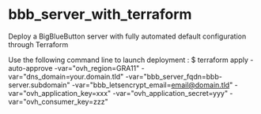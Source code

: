# bbb_server_with_terraform
Deploy a BigBlueButton server with fully automated default configuration through Terraform

Use the following command line to launch deployment :
$ terraform apply -auto-approve -var="ovh_region=GRA11" -var="dns_domain=your.domain.tld" -var="bbb_server_fqdn=bbb-server.subdomain" -var="bbb_letsencrypt_email=email@domain.tld" -var="ovh_application_key=xxx" -var="ovh_application_secret=yyy" -var="ovh_consumer_key=zzz"
